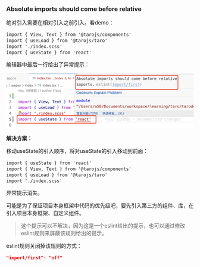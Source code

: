 ### Absolute imports should come before relative

绝对引入需要在相对引入之前引入。看demo：

```tsx
import { View, Text } from '@tarojs/components'
import { useLoad } from '@tarojs/taro'
import './index.scss'
import { useState } from 'react'
```

编辑器中最后一行给出了异常提示：

![Absolute imports should come before relative的异常提示](./images/i1.png)

**解决方案：**

移动useState的引入顺序，将对useState的引入移动到前面：

```tsx
import { useState } from 'react'
import { View, Text } from '@tarojs/components'
import { useLoad } from '@tarojs/taro'
import './index.scss'
```

异常提示消失。

可能是为了保证项目本身框架中代码的优先级吧，要先引入第三方的组件、库，在引入项目本身框架、自定义组件。

> 这个提示可以不解决，因为这是一个eslint给出的提示，也可以通过修改eslint规则来屏蔽该规则给出的提示。

eslint规则关闭掉该规则的方式：

```json
"import/first": "off"
```